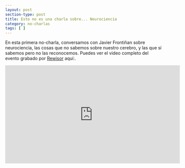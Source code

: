 ```yaml
---
layout: post
section-type: post
title: Esto no es una charla sobre... Neurociencia
category: no-charlas
tags: [ ]
---
```


En esta primera no-charla, conversamos con Javier Frontiñan sobre 
neurociencia, las cosas que no sabemos sobre nuestro cerebro, y las que sí 
sabemos pero no las reconocemos.
Puedes ver el video completo del evento grabado por 
[Rewisor](http://www.rewisor.com/) aquí:.
 
 <iframe style="display: block;margin: auto;" width="560px" height="315px" src="https://www.youtube.com/embed/rHdh_WUhdkk?rel=0&amp;showinfo=0" frameborder="0"></iframe>
